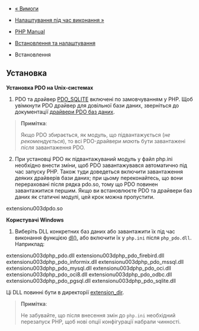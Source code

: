 - [« Вимоги](pdo.requirements.md)
- [Налаштування під час виконання »](pdo.configuration.md)

- [PHP Manual](index.md)
- [Встановлення та налаштування](pdo.setup.md)
- Встановлення

## Установка

**Установка PDO на Unix-системах**

1. PDO та драйвер [PDO_SQLITE](ref.pdo-sqlite.md) включені по
замовчуванням у PHP. Щоб увімкнути PDO драйвер для довільної бази
даних, зверніться до документації [драйвери PDO баз
даних](pdo.drivers.md).

> **Примітка**:
>
> Якщо PDO збирається, як модуль, що підвантажується (*не рекомендується*),
> то всі PDO-драйвери *мають* бути завантажені *після* завантаження
> PDO.

2. При установці PDO як підвантажуваний модуль у файл php.ini
необхідно внести зміни, щоб PDO завантажувався
автоматично під час запуску PHP. Також туди доведеться включити завантаження
деяких драйверів бази даних; при цьому переконайтесь, що вони
перераховані після рядка pdo.so, тому що PDO повинен завантажитися
першим. Якщо ви встановлюєте PDO та драйвери баз даних як
статичні модулі, цей крок можна пропустити.

extensionu003dpdo.so

**Користувачі Windows**

1. Виберіть DLL конкретних баз даних або завантажити їх під час
виконання функцією [dl()](function.dl.md), або включити їх у
`php.ini` після `php_pdo.dll`. Наприклад:

extensionu003dphp_pdo.dll
extensionu003dphp_pdo_firebird.dll
extensionu003dphp_pdo_informix.dll
extensionu003dphp_pdo_mssql.dll
extensionu003dphp_pdo_mysql.dll
extensionu003dphp_pdo_oci.dll
extensionu003dphp_pdo_oci8.dll
extensionu003dphp_pdo_odbc.dll
extensionu003dphp_pdo_pgsql.dll
extensionu003dphp_pdo_sqlite.dll

Ці DLL повинні бути в директорії
[extension_dir](ini.core.md#ini.extension-dir).

> **Примітка**:
>
> Не забувайте, що після внесення змін до `php.ini` необхідний
> перезапуск PHP, щоб нові опції конфігурації набрали чинності.

